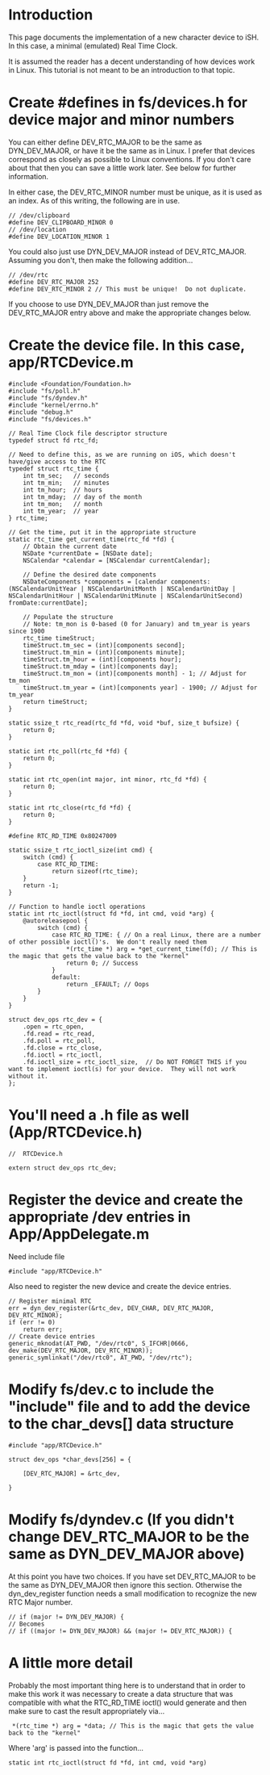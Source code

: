 # Introduction
This page documents the implementation of a new character device to iSH.  In this case, a
minimal (emulated) Real Time Clock.

It is assumed the reader has a decent understanding of how devices work in Linux.
This tutorial is not meant to be an introduction to that topic.

# Create #defines in fs/devices.h for device major and minor numbers

You can either define DEV_RTC_MAJOR to be the same as DYN_DEV_MAJOR, or 
have it be the same as in Linux.  I prefer that devices 
correspond as closely as possible to Linux conventions.  If you don't care 
about that then you can save a little work later.  See below for further 
information.

In either case, the DEV_RTC_MINOR number must be unique, as it is used as an
index.  As of this writing, the following are in use.

```
// /dev/clipboard
#define DEV_CLIPBOARD_MINOR 0
// /dev/location
#define DEV_LOCATION_MINOR 1
```

You could also just use DYN_DEV_MAJOR instead of DEV_RTC_MAJOR.  Assuming 
you don't, then make the following addition...

```
// /dev/rtc
#define DEV_RTC_MAJOR 252 
#define DEV_RTC_MINOR 2 // This must be unique!  Do not duplicate.
```

If you choose to use DYN_DEV_MAJOR than just remove the DEV_RTC_MAJOR entry 
above and make the appropriate changes below.

# Create the device file.  In this case, app/RTCDevice.m

```
#include <Foundation/Foundation.h>
#include "fs/poll.h"
#include "fs/dyndev.h"
#include "kernel/errno.h"
#include "debug.h"
#include "fs/devices.h"

// Real Time Clock file descriptor structure
typedef struct fd rtc_fd;

// Need to define this, as we are running on iOS, which doesn't have/give access to the RTC
typedef struct rtc_time {
    int tm_sec;   // seconds
    int tm_min;   // minutes
    int tm_hour;  // hours
    int tm_mday;  // day of the month
    int tm_mon;   // month
    int tm_year;  // year
} rtc_time;

// Get the time, put it in the appropriate structure
static rtc_time get_current_time(rtc_fd *fd) {
    // Obtain the current date
    NSDate *currentDate = [NSDate date];
    NSCalendar *calendar = [NSCalendar currentCalendar];

    // Define the desired date components
    NSDateComponents *components = [calendar components:(NSCalendarUnitYear | NSCalendarUnitMonth | NSCalendarUnitDay | NSCalendarUnitHour | NSCalendarUnitMinute | NSCalendarUnitSecond) fromDate:currentDate];

    // Populate the structure
    // Note: tm_mon is 0-based (0 for January) and tm_year is years since 1900
    rtc_time timeStruct;
    timeStruct.tm_sec = (int)[components second];
    timeStruct.tm_min = (int)[components minute];
    timeStruct.tm_hour = (int)[components hour];
    timeStruct.tm_mday = (int)[components day];
    timeStruct.tm_mon = (int)[components month] - 1; // Adjust for tm_mon
    timeStruct.tm_year = (int)[components year] - 1900; // Adjust for tm_year
    return timeStruct;
}

static ssize_t rtc_read(rtc_fd *fd, void *buf, size_t bufsize) {
    return 0;
}

static int rtc_poll(rtc_fd *fd) {
    return 0;
}

static int rtc_open(int major, int minor, rtc_fd *fd) {
    return 0;
}

static int rtc_close(rtc_fd *fd) {
    return 0;
}

#define RTC_RD_TIME 0x80247009

static ssize_t rtc_ioctl_size(int cmd) {
    switch (cmd) {
        case RTC_RD_TIME:
            return sizeof(rtc_time);
    }
    return -1;
}

// Function to handle ioctl operations
static int rtc_ioctl(struct fd *fd, int cmd, void *arg) {
    @autoreleasepool {
        switch (cmd) {
            case RTC_RD_TIME: { // On a real Linux, there are a number of other possible ioctl()'s.  We don't really need them
                *(rtc_time *) arg = *get_current_time(fd); // This is the magic that gets the value back to the "kernel"
                return 0; // Success
            }
            default:
                return _EFAULT; // Oops
        }
    }
}

struct dev_ops rtc_dev = {
    .open = rtc_open,
    .fd.read = rtc_read,
    .fd.poll = rtc_poll,
    .fd.close = rtc_close,
    .fd.ioctl = rtc_ioctl,
    .fd.ioctl_size = rtc_ioctl_size,  // Do NOT FORGET THIS if you want to implement ioctl(s) for your device.  They will not work without it.
};
```

# You'll need a .h file as well (App/RTCDevice.h)
```
//  RTCDevice.h

extern struct dev_ops rtc_dev;
```

# Register the device and create the appropriate /dev entries in App/AppDelegate.m


Need include file
```
#include "app/RTCDevice.h"
```

Also need to register the new device and create the device entries.
```
// Register minimal RTC
err = dyn_dev_register(&rtc_dev, DEV_CHAR, DEV_RTC_MAJOR, DEV_RTC_MINOR);
if (err != 0)
    return err;
// Create device entries
generic_mknodat(AT_PWD, "/dev/rtc0", S_IFCHR|0666, dev_make(DEV_RTC_MAJOR, DEV_RTC_MINOR));
generic_symlinkat("/dev/rtc0", AT_PWD, "/dev/rtc");
```

# Modify fs/dev.c to include the "include" file and to add the device to the char_devs[] data structure

```
#include "app/RTCDevice.h"
```

```
struct dev_ops *char_devs[256] = {
```

```
    [DEV_RTC_MAJOR] = &rtc_dev,
```
```
}
```

# Modify fs/dyndev.c (If you didn't change DEV_RTC_MAJOR to be the same as DYN_DEV_MAJOR above)

At this point you have two choices.  If you have set DEV_RTC_MAJOR to be the 
same as DYN_DEV_MAJOR then ignore this section.  Otherwise the dyn_dev_register 
function needs a small modification to recognize the new RTC Major number.
```
// if (major != DYN_DEV_MAJOR) {
// Becomes
// if ((major != DYN_DEV_MAJOR) && (major != DEV_RTC_MAJOR)) {
```
# A little more detail

Probably the most important thing here is to understand that in order to make this work it was necessary to create a data structure that was compatible with what the RTC_RD_TIME ioctl() would generate and then make sure to cast the result appropriately via...

```
 *(rtc_time *) arg = *data; // This is the magic that gets the value back to the "kernel"
```

Where 'arg' is passed into the function...

```
static int rtc_ioctl(struct fd *fd, int cmd, void *arg)
```